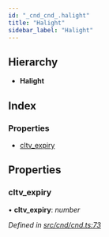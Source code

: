 ```yaml
---
id: "_cnd_cnd_.halight"
title: "Halight"
sidebar_label: "Halight"
---
```


## Hierarchy

* **Halight**

## Index

### Properties

* [cltv_expiry](_cnd_cnd_.halight.md#cltv_expiry)

## Properties

###  cltv_expiry

• **cltv_expiry**: *number*

*Defined in [src/cnd/cnd.ts:73](https://github.com/comit-network/comit-js-sdk/blob/364611d/src/cnd/cnd.ts#L73)*
